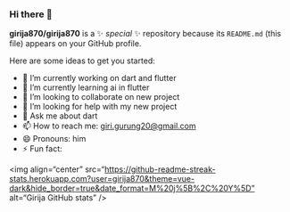 ### Hi there 👋


**girija870/girija870** is a ✨ _special_ ✨ repository because its `README.md` (this file) appears on your GitHub profile.

Here are some ideas to get you started:

- 🔭 I’m currently working on dart and flutter
- 🌱 I’m currently learning ai in flutter
- 👯 I’m looking to collaborate on new project
- 🤔 I’m looking for help with my new project
- 💬 Ask me about dart
- 📫 How to reach me: giri.gurung20@gmail.com
- 😄 Pronouns: him
- ⚡ Fun fact: 

<img align=“center” src=“https://github-readme-streak-stats.herokuapp.com?user=girija870&theme=vue-dark&hide_border=true&date_format=M%20j%5B%2C%20Y%5D” alt=“Girija GitHub stats” />
